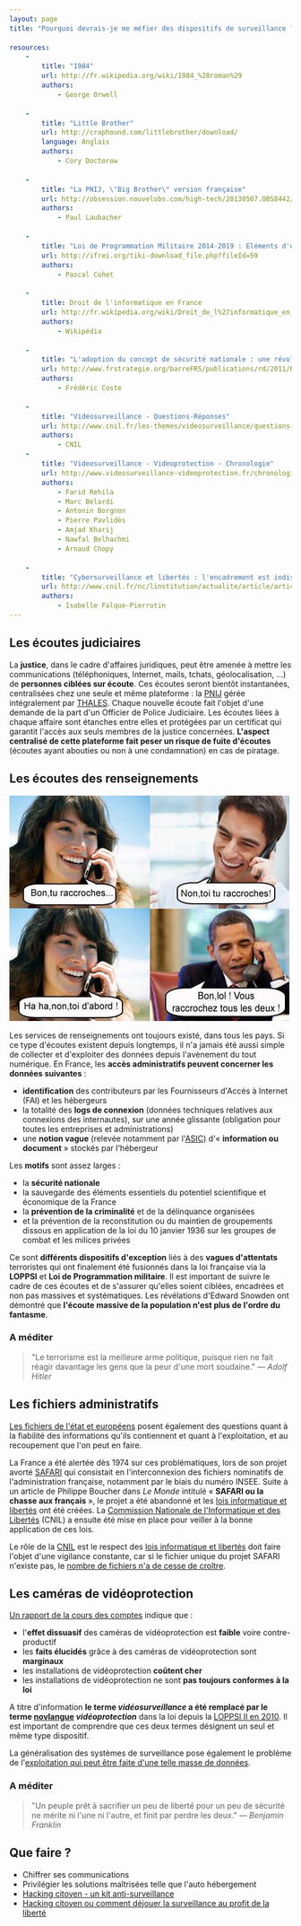 ```yaml
---
layout: page
title: "Pourquoi devrais-je me méfier des dispositifs de surveillance ? Ils sont là pour notre sécurité non ?"

resources:
    -
        title: "1984"
        url: http://fr.wikipedia.org/wiki/1984_%28roman%29
        authors:
            - George Orwell

    -
        title: "Little Brother"
        url: http://craphound.com/littlebrother/download/
        language: Anglais
        authors:
            - Cory Doctorow

    -
        title: "La PNIJ, \"Big Brother\" version française"
        url: http://obsession.nouvelobs.com/high-tech/20130507.OBS8442/la-pnij-big-brother-version-francaise.html
        authors:
            - Paul Laubacher

    -
        title: "Loi de Programmation Militaire 2014-2019 : Eléments d'évaluation du risque législatif lié à l'article 13"
        url: http://ifrei.org/tiki-download_file.php?fileId=59
        authors:
            - Pascal Cohet

    -
        title: Droit de l'informatique en France
        url: http://fr.wikipedia.org/wiki/Droit_de_l%27informatique_en_France
        authors:
            - Wikipédia

    -
        title: "L'adoption du concept de sécurité nationale : une révolution conceptuelle qui peine à s'exprimer"
        url: http://www.frstrategie.org/barreFRS/publications/rd/2011/RD_201103.pdf
        authors:
            - Frédéric Coste

    -
        title: "Vidéosurveillance - Questions-Réponses"
        url: http://www.cnil.fr/les-themes/videosurveillance/questions-reponses/
        authors:
            - CNIL
    -
        title: "Videosurveillance - Videoprotection - Chronologie"
        url: http://www.videosurveillance-videoprotection.fr/chronologie
        authors:
            - Farid Rehila
            - Marc Belardi
            - Antonin Borgnon
            - Pierre Pavlidès
            - Amjad Kharij
            - Nawfal Belhachmi
            - Arnaud Chopy

    -
        title: "Cybersurveillance et libertés : l'encadrement est indispensable"
        url: http://www.cnil.fr/nc/linstitution/actualite/article/article/cybersurveillance-et-libertes-lencadrement-est-indispensable/
        authors:
            - Isabelle Falque-Pierrotin
---
```


<h2><i class="glyphicon glyphicon-hand-right" aria-hidden="true"></i> Les écoutes judiciaires</h2>

La **justice**, dans le cadre d'affaires juridiques, peut être amenée à mettre les
communications (téléphoniques, Internet, mails, tchats, géolocalisation, ...)
de **personnes ciblées sur écoute**. Ces écoutes seront bientôt instantanées,
centralisées chez une seule et même plateforme : la
[PNIJ](http://www.franceculture.fr/2014-04-23-la-pnij-ou-les-nouvelles-grandes-oreilles-de-la-justice-francaise)
gérée intégralement par [THALES](https://fr.wikipedia.org/wiki/Thales). Chaque
nouvelle écoute fait l'objet d'une demande de la part d'un Officier de Police
Judiciaire. Les écoutes liées à chaque affaire sont étanches entre elles et
protégées par un certificat qui garantit l'accès aux seuls membres de la justice
concernées. **L'aspect centralisé de cette plateforme fait peser un risque de
fuite d'écoutes** (écoutes ayant abouties ou non à une condamnation) en cas de
piratage.

<h2><i class="glyphicon glyphicon-hand-right" aria-hidden="true"></i> Les écoutes des renseignements</h2>

<img src="/images/obama-prism-raccroche.jpg" class="pull-right img-responsive floating-image img-thumbnail">

Les services de renseignements ont toujours existé, dans tous les pays. Si ce
type d'écoutes existent depuis longtemps, il n'a jamais été aussi simple de
collecter et d'exploiter des données depuis l'avènement du tout numérique. En
France, les **accès administratifs peuvent concerner les données suivantes** :

- **identification** des contributeurs par les Fournisseurs d'Accès à Internet
  (FAI) et les hébergeurs
- la totalité des **logs de connexion** (données techniques relatives aux
  connexions des internautes), sur une année glissante (obligation pour toutes
  les entreprises et administrations)
- une **notion vague** (relevée notamment par l'[ASIC](http://www.lasic.fr/))
  d'« **information ou document** » stockés par l'hébergeur

Les **motifs** sont assez larges :

- la **sécurité nationale**
- la sauvegarde des éléments essentiels du potentiel scientifique et économique
  de la France
- la **prévention de la criminalité** et de la délinquance organisées
- et la prévention de la reconstitution ou du maintien de groupements dissous
  en application de la loi du 10 janvier 1936 sur les groupes de combat et les
  milices privées

Ce sont **différents dispositifs d'exception** liés à des **vagues
d'attentats** terroristes qui ont finalement été fusionnés dans la loi
française via la **LOPPSI** et **Loi de Programmation militaire**. Il est
important de suivre le cadre de ces écoutes et de s'assurer qu'elles soient
ciblées, encadrées et non pas massives et systématiques. Les révélations
d'Edward Snowden ont démontré que **l'écoute massive de la population n'est
plus de l'ordre du fantasme**.

<h3>A méditer</h3>

> "Le terrorisme est la meilleure arme politique, puisque rien ne fait réagir
> davantage les gens que la peur d'une mort soudaine." &mdash; <em>Adolf
> Hitler</em>

<h2><i class="glyphicon glyphicon-hand-right" aria-hidden="true"></i> Les fichiers administratifs</h2>

[Les fichiers de l'état et
européens](http://fr.wikipedia.org/wiki/Fichage_en_France) posent également des
questions quant à la fiabilité des informations qu'ils contiennent et quant à
l'exploitation, et au recoupement que l'on peut en faire.

La France a été alertée dès 1974 sur ces problématiques, lors de son projet
avorté
[SAFARI](http://fr.wikipedia.org/wiki/Syst%C3%A8me_automatis%C3%A9_pour_les_fichiers_administratifs_et_le_r%C3%A9pertoire_des_individus)
qui consistait en l'interconnexion des fichiers nominatifs de l'administration
française, notamment par le biais du numéro INSEE. Suite à un article de
Philippe Boucher dans _Le Monde_ intitulé « **SAFARI ou la chasse aux
français** », le projet a été abandonné et les [lois informatique et
libertés](http://fr.wikipedia.org/wiki/Loi_informatique_et_libert%C3%A9s) ont
été créées. La [Commission Nationale de l'Informatique et des
Libertés](http://fr.wikipedia.org/wiki/Commission_nationale_de_l%27informatique_et_des_libert%C3%A9s)
(CNIL) a ensuite été mise en place pour veiller à la bonne application de ces
lois.

Le rôle de la [CNIL](http://cnil.fr) est le respect des [lois informatique et
libertés](http://fr.wikipedia.org/wiki/Loi_informatique_et_libert%C3%A9s) doit
faire l'objet d'une vigilance constante, car si le fichier unique du projet
SAFARI n'existe pas, le [nombre de fichiers n'a de cesse de
croître](http://fr.wikipedia.org/wiki/Fichage_en_France).

<h2><i class="glyphicon glyphicon-hand-right" aria-hidden="true"></i> Les caméras de vidéoprotection</h2>

[Un rapport de la cours des
comptes](http://bugbrother.blog.lemonde.fr/2011/07/14/la-cour-des-comptes-enterre-la-videosurveillance/)
indique que :

- l'**effet dissuasif** des caméras de vidéoprotection est **faible** voire
  contre-productif
- les **faits élucidés** grâce à des caméras de vidéoprotection sont **marginaux**
- les installations de vidéoprotection **coûtent cher**
- les installations de vidéoprotection ne sont **pas toujours conformes à la loi**

A titre d'information **le terme _vidéosurveillance_ a été remplacé par le
terme [novlangue](http://fr.wikipedia.org/wiki/Novlangue) _vidéoprotection_** dans la loi depuis la [LOPPSI II en
 2010](http://fr.wikipedia.org/wiki/Loi_du_14_mars_2011_d%27orientation_et_de_programmation_pour_la_performance_de_la_s%C3%A9curit%C3%A9_int%C3%A9rieure). Il est important de comprendre que ces deux termes désignent
 un seul et même type dispositif.

La généralisation des systèmes de surveillance pose également le problème de
l'[exploitation qui peut être faite d'une telle masse de
données](http://ecs-paris.com/blogs/digicom-2012/general/prevoir-crimes-big-data-blue-crush).

<h3>A méditer</h3>

> "Un peuple prêt à sacrifier un peu de liberté pour un peu de sécurité ne
> mérite ni l'une ni l'autre, et finit par perdre les deux." &mdash;
> <em>Benjamin Franklin</em>

<h2><i class="glyphicon glyphicon-hand-right" aria-hidden="true"></i> Que faire ?</h2>

- Chiffrer ses communications
- Privilégier les solutions maîtrisées telle que l'auto hébergement
- [Hacking citoyen - un kit
  anti-surveillance](http://www.siliconmaniacs.org/%C2%AB-hacking-citoyen-%C2%BB-un-kit-citoyen-anti-surveillance/)
- [Hacking citoyen ou comment déjouer la surveillance au profit de la
  liberté](http://h4cker.net/blog/2009/05/m4psnet-une-cartographie-de-la-videosurveillance/)
